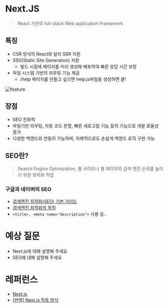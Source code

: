 # Next.JS
> React 기반의 full-stack Web application Framework

## 특징
- CSR 방식의 React와 달리 SSR 지원 
- SSG(Static Site Generation) 지원
    - 빌드 시점에 페이지를 미리 생성해 배포하여 빠른 응답 시간 보장
- 파일 시스템 기반의 라우팅 기능 제공
    - /help 페이지를 만들고 싶으면 help.js파일을 생성하면 끝!

![feature](https://github.com/ppobbi-study/CS_Study_Hub/blob/main/SelfStudy/%EB%82%98%EA%B1%B4/FrontEnd/img/nextjs-feature.png)

## 장점
- SEO 친화적
- 파일기반 라우팅, 자동 코드 분할, 빠른 새로고침 기능 등의 기능으로 개발 효율성 증가
- 다양한 백엔드와 연동이 가능하며, 자체적으로도 손쉽게 백엔드 로직 구현 가능

## SEO란?
> Search Engine Optimization, 웹 사이트나 웹 페이지의 검색 엔진 순위를 높이기 위한 최적화 작업

### 구글과 네이버의 SEO
- [검색엔진 최적화(SEO) 기본 가이드](https://developers.google.com/search/docs/fundamentals/seo-starter-guide?hl=ko)
- [검색엔진 최적화의 목적](https://searchadvisor.naver.com/guide/seo-basic-intro)
- `<title>, <meta name="description">` 사용 등..

# 예상 질문
- Next.js에 대해 설명해 주세요
- SEO에 대해 설명해 주세요

# 레퍼런스
- [Next.js](https://nextjs.org/)
- [[번역] Next.js 작동 방식](https://velog.io/@surim014/how-next.js-works)
